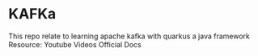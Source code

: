 # KAFKa
This  repo relate to learning apache kafka with quarkus a java framework 
Resource: Youtube Videos  Official Docs
